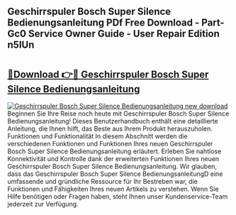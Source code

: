 ## Geschirrspuler Bosch Super Silence Bedienungsanleitung PDf Free Download - Part-Gc0 Service Owner Guide - User Repair Edition n5IUn

# <h2><a href="http://df230no.blite.top/?on=Geschirrspuler+Bosch+Super+Silence+Bedienungsanleitung">🔗Download 👉🔴 Geschirrspuler Bosch Super Silence Bedienungsanleitung</a></h2>

[![Geschirrspuler Bosch Super Silence Bedienungsanleitung new download](https://i.imgur.com/lujVjoI.png)](http://df230no.blite.top/?on=Geschirrspuler+Bosch+Super+Silence+Bedienungsanleitung)
Beginnen Sie Ihre Reise noch heute mit Geschirrspuler Bosch Super Silence Bedienungsanleitung! Dieses Benutzerhandbuch enthält eine detaillierte Anleitung, die Ihnen hilft, das Beste aus Ihrem Produkt herauszuholen. Funktionen und Funktionalität In diesem Abschnitt werden die verschiedenen Funktionen und Funktionen Ihres neuen Geschirrspuler Bosch Super Silence Bedienungsanleitung erläutert. Erleben Sie nahtlose Konnektivität und Kontrolle dank der erweiterten Funktionen Ihres neuen Geschirrspuler Bosch Super Silence Bedienungsanleitung. Wir glauben, dass das Geschirrspuler Bosch Super Silence BedienungsanleitungD eine umfassende und gründliche Ressource für Ihr Bestreben war, die Funktionen und Fähigkeiten Ihres neuen Artikels zu verstehen. Wenn Sie Hilfe benötigen oder Fragen haben, steht Ihnen unser Kundenservice-Team jederzeit zur Verfügung.
